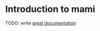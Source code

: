 # Introduction to mami

TODO: write [great documentation](http://jacobian.org/writing/what-to-write/)
